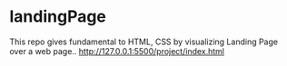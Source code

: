 # landingPage
This repo gives fundamental to HTML, CSS by visualizing Landing Page over a web page..
http://127.0.0.1:5500/project/index.html

